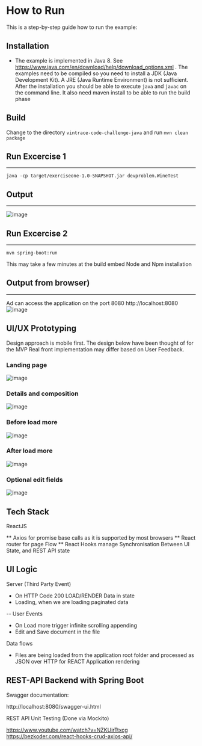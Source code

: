 # How to Run

This is a step-by-step guide how to run the example:

## Installation

* The example is implemented in Java 8. See    https://www.java.com/en/download/help/download_options.xml . The
   examples need to be compiled so you need to install a JDK (Java Development Kit). A JRE (Java Runtime Environment) is not
   sufficient. After the installation you should be able to execute   `java` and `javac` on the command line.
    It also need maven install to be able to run the build phase
   
## Build

Change to the directory `vintrace-code-challenge-java` and run `mvn clean package` 

## Run Excercise 1 
------------------
    java -cp target/exerciseone-1.0-SNAPSHOT.jar devproblem.WineTest
    
  
    

## Output 
------

 ![image](https://user-images.githubusercontent.com/17228294/89143038-8911bc00-d58c-11ea-9053-54b24a778027.png)
   

## Run Excercise 2
------------------
    mvn spring-boot:run 

This may take a few minutes at the build embed Node and Npm installation
## Output from browser)
----------
Ad can access the application on the port 8080 
http://localhost:8080
![image](https://user-images.githubusercontent.com/17228294/90369424-1c7bde80-e0af-11ea-88de-fd94b31f2d54.png)

## UI/UX Prototyping 

Design approach is mobile first. The design below have been thought of for the MVP
Real front implementation may differ based on User Feedback.

### Landing page
![image](https://user-images.githubusercontent.com/17228294/90465154-1b4fbd80-e152-11ea-9af5-dd3f99036b5c.png)
### Details and composition

![image](https://user-images.githubusercontent.com/17228294/90465225-45a17b00-e152-11ea-8211-e57655766151.png)

### Before load more
![image](https://user-images.githubusercontent.com/17228294/90465269-5d78ff00-e152-11ea-9f2b-f3edb5c526cf.png)

### After load more
![image](https://user-images.githubusercontent.com/17228294/90465324-7b466400-e152-11ea-9aec-8356c395121b.png)

### Optional edit fields
![image](https://user-images.githubusercontent.com/17228294/90465353-8f8a6100-e152-11ea-894b-54941c717590.png)



## Tech Stack 
ReactJS

** Axios for promise base calls as it is supported by most browsers
** React router for page Flow
** React Hooks manage Synchronisation Between UI State, and REST API state


## UI Logic 

Server (Third Party Event)

* On HTTP Code 200 LOAD/RENDER Data in state
* Loading, when we are loading paginated data

-- User Events 

* On Load more trigger infinite scrolling appending 
* Edit and Save document in the file 

Data flows

* Files are being loaded from  the application root folder
and processed as JSON over HTTP for REACT Application rendering 


## REST-API  Backend with Spring Boot 

Swagger documentation:

http://localhost:8080/swagger-ui.html

REST API Unit Testing (Done via Mockito)

https://www.youtube.com/watch?v=NZKUirTtxcg
https://bezkoder.com/react-hooks-crud-axios-api/
